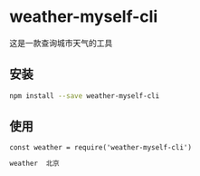 # weather-myself-cli

这是一款查询城市天气的工具


## 安装

```bash
npm install --save weather-myself-cli
```

## 使用

```
const weather = require('weather-myself-cli')
```

```bash
weather  北京
```